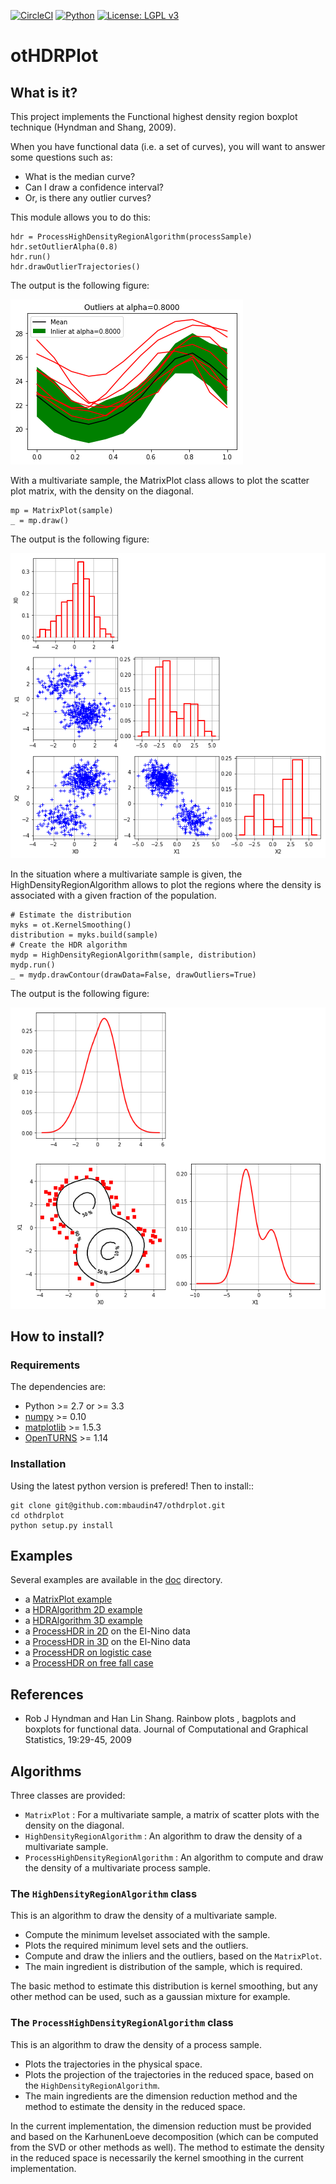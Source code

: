 [![CircleCI](https://circleci.com/gh/mbaudin47/othdrplot.svg?style=svg)](https://circleci.com/gh/mbaudin47/othdrplot)
[![Python](https://img.shields.io/badge/python-3.7-blue.svg)](
    https://python.org)
[![License: LGPL v3](https://img.shields.io/badge/License-LGPL%20v3-blue.svg)](https://www.gnu.org/licenses/lgpl-3.0)

# otHDRPlot

## What is it?

This project implements the Functional highest density region boxplot technique (Hyndman and Shang, 2009). 

When you have functional data (i.e. a set of curves), you will want to answer
some questions such as:

* What is the median curve?
* Can I draw a confidence interval?
* Or, is there any outlier curves?

This module allows you to do this: 

```
hdr = ProcessHighDensityRegionAlgorithm(processSample)
hdr.setOutlierAlpha(0.8)
hdr.run()
hdr.drawOutlierTrajectories()
```

The output is the following figure: 

![npfda-elnino](doc/images/npfda-elnino-OutlierTrajectoryPlot.png)

With a multivariate sample, the 
MatrixPlot class allows to plot the 
scatter plot matrix, with the density on the diagonal.

```	
mp = MatrixPlot(sample)
_ = mp.draw()
```	

The output is the following figure: 

![MatrixPlot-3D](doc/images/MatrixPlot-3D.png)

In the situation where a multivariate sample is given, the 
HighDensityRegionAlgorithm allows to plot the 
regions where the density is associated with a 
given fraction of the population.

```
# Estimate the distribution
myks = ot.KernelSmoothing()
distribution = myks.build(sample)
# Create the HDR algorithm
mydp = HighDensityRegionAlgorithm(sample, distribution)
mydp.run()
_ = mydp.drawContour(drawData=False, drawOutliers=True)
```	

The output is the following figure: 

![gauss-mixture-OutlierPlot](doc/images/gauss-mixture-OutlierPlot.png)

## How to install?

### Requirements

[numpy]: http://www.numpy.org
[matplotlib]: https://matplotlib.org
[OpenTURNS]: http://www.openturns.org

The dependencies are: 

- Python >= 2.7 or >= 3.3
- [numpy] >= 0.10
- [matplotlib] >= 1.5.3
- [OpenTURNS] >= 1.14

### Installation

Using the latest python version is prefered! Then to install::

```
git clone git@github.com:mbaudin47/othdrplot.git
cd othdrplot
python setup.py install
```

## Examples

[doc]: https://github.com/mbaudin47/othdrplot/tree/master/doc/examples
[MatrixPlot example]: https://github.com/mbaudin47/othdrplot/tree/master/doc/examples/MatrixPlot.ipynb
[HDRAlgorithm 3D example]: https://github.com/mbaudin47/othdrplot/blob/master/doc/examples/HighDensityRegionAlgorithm-3D-example.ipynb
[HDRAlgorithm 2D example]: https://github.com/mbaudin47/othdrplot/blob/master/doc/examples/HighDensityRegionAlgorithm-example.ipynb
[ProcessHDR in 2D]: https://github.com/mbaudin47/othdrplot/blob/master/doc/examples/ProcessHighDensityRegionAlgorithm-example.ipynb
[ProcessHDR in 3D]: https://github.com/mbaudin47/othdrplot/blob/master/doc/examples/ProcessHighDensityRegionAlgorithm-3D-example.ipynb
[ProcessHDR on logistic case]: https://github.com/mbaudin47/othdrplot/blob/master/doc/examples/ProcessHDRAlgorithm-logistic.ipynb
[ProcessHDR on free fall case]: https://github.com/mbaudin47/othdrplot/blob/master/doc/examples/ProcessHDRAlgorithm-chute.ipynb

Several examples are available in the [doc] directory.
* a [MatrixPlot example]
* a [HDRAlgorithm 2D example]
* a [HDRAlgorithm 3D example]
* a [ProcessHDR in 2D] on the El-Nino data
* a [ProcessHDR in 3D] on the El-Nino data
* a [ProcessHDR on logistic case]
* a [ProcessHDR on free fall case]

## References

* Rob J Hyndman and Han Lin Shang. Rainbow plots , bagplots and boxplots for functional data. Journal of Computational and Graphical Statistics, 19:29-45, 2009

## Algorithms

Three classes are provided:

- `MatrixPlot` : For a multivariate sample, a matrix of scatter plots with the density on the diagonal.
- `HighDensityRegionAlgorithm` : An algorithm to draw the density of a multivariate sample. 
- `ProcessHighDensityRegionAlgorithm` : An algorithm to compute and draw the density of a multivariate process sample. 

### The `HighDensityRegionAlgorithm` class

This is an algorithm to draw the density of a multivariate sample.

- Compute the minimum levelset associated with the sample.
- Plots the required minimum level sets and the outliers. 
- Compute and draw the inliers and the outliers, based on the `MatrixPlot`.
- The main ingredient is distribution of the sample, which is required. 

The basic method to estimate this distribution is kernel smoothing, 
but any other method can be used, such as a gaussian mixture for example. 

### The `ProcessHighDensityRegionAlgorithm` class

This is an algorithm to draw the density of a process sample. 

- Plots the trajectories in the physical space.
- Plots the projection of the trajectories in the reduced space, based on the `HighDensityRegionAlgorithm`. 
- The main ingredients are the dimension reduction method and the method to estimate the density in the reduced space. 

In the current implementation, the dimension reduction must be provided 
and based on the KarhunenLoeve decomposition (which can be computed 
from the SVD or other methods as well). 
The method to estimate the density in the reduced space is necessarily the 
kernel smoothing in the current implementation. 

